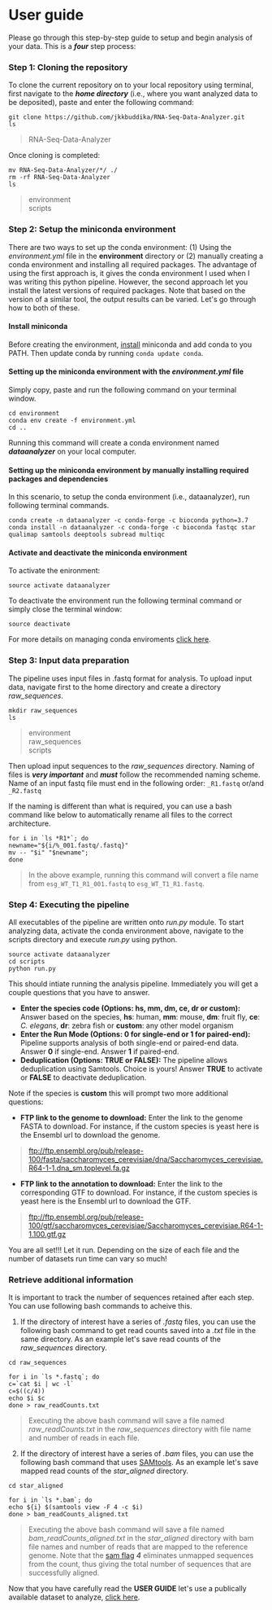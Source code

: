 # User guide
Please go through this step-by-step guide to setup and begin analysis of your data. This is a ***four*** step process:

### Step 1: Cloning the repository
To clone the current repository on to your local repository using terminal, first navigate to the ***home directory*** (i.e., where you want analyzed data to be deposited), paste and enter the following command:

```
git clone https://github.com/jkkbuddika/RNA-Seq-Data-Analyzer.git
ls
```
> RNA-Seq-Data-Analyzer   

Once cloning is completed:
```
mv RNA-Seq-Data-Analyzer/*/ ./
rm -rf RNA-Seq-Data-Analyzer
ls
```
> environment           
> scripts 

### Step 2: Setup the miniconda environment
There are two ways to set up the conda environment: (1) Using the *environment.yml* file in the **environment** directory or (2) manually creating a conda environment and installing all required packages. The advantage of using the first approach is, it gives the conda environment I used when I was writing this python pipeline. However, the second approach let you install the latest versions of required packages. Note that based on the version of a similar tool, the output results can be varied. Let's go through how to both of these.

#### Install miniconda
Before creating the environment, [install](https://conda.io/projects/conda/en/latest/user-guide/install/index.html?highlight=conda) miniconda and add conda to you PATH. Then update conda by running ```conda update conda```.

#### Setting up the miniconda environment with the *environment.yml* file
Simply copy, paste and run the following command on your terminal window.

```
cd environment
conda env create -f environment.yml
cd ..
```
Running this command will create a conda environment named ***dataanalyzer*** on your local computer.

#### Setting up the miniconda environment by manually installing required packages and dependencies
In this scenario, to setup the conda environment (i.e., dataanalyzer), run following terminal commands.

```
conda create -n dataanalyzer -c conda-forge -c bioconda python=3.7
conda install -n dataanalyzer -c conda-forge -c bioconda fastqc star qualimap samtools deeptools subread multiqc
```
#### Activate and deactivate the miniconda environment
To activate the enironment:
```
source activate dataanalyzer
```
To deactivate the environment run the following terminal command or simply close the terminal window:
```
source deactivate
```

For more details on managing conda enviroments [click here](https://docs.conda.io/projects/conda/en/latest/user-guide/tasks/manage-environments.html#).

### Step 3: Input data preparation
The pipeline uses input files in .fastq format for analysis. To upload input data, navigate first to the home directory and create a directory *raw_sequences*.
```
mkdir raw_sequences
ls
```
> environment         
> raw_sequences   
> scripts   

Then upload input sequences to the *raw_sequences* directory. Naming of files is ***very important*** and ***must*** follow the recommended naming scheme. Name of an input fastq file must end in the following order: `_R1.fastq` or/and `_R2.fastq`

If the naming is different than what is required, you can use a bash command like below to automatically rename all files to the correct architecture.
```
for i in `ls *R1*`; do
newname="${i/%_001.fastq/.fastq}"
mv -- "$i" "$newname"; 
done
```
> In the above example, running this command will convert a file name from `esg_WT_T1_R1_001.fastq` to `esg_WT_T1_R1.fastq`.

### Step 4: Executing the pipeline
All executables of the pipeline are written onto *run.py* module. To start analyzing data, activate the conda environment above, navigate to the scripts directory and execute *run.py* using python.
```
source activate dataanalyzer
cd scripts
python run.py
```
This should intiate running the analysis pipeline. Immediately you will get a couple questions that you have to answer.
- **Enter the species code (Options: hs, mm, dm, ce, dr or custom):** Answer based on the species, **hs**: human, **mm**: mouse, **dm**: fruit fly, **ce**: *C. elegans*, **dr**: zebra fish or **custom**: any other model organism
- **Enter the Run Mode (Options: 0 for single-end or 1 for paired-end):** Pipeline supports analysis of both single-end or paired-end data. Answer **0** if single-end. Answer **1** if paired-end.
- **Deduplication (Options: TRUE or FALSE):** The pipeline allows deduplication using Samtools. Choice is yours! Answer **TRUE** to activate or **FALSE** to deactivate deduplication.

Note if the species is **custom** this will prompt two more additional questions:
- **FTP link to the genome to download:** Enter the link to the genome FASTA to download. For instance, if the custom species is yeast here is the Ensembl url to download the genome.
> ftp://ftp.ensembl.org/pub/release-100/fasta/saccharomyces_cerevisiae/dna/Saccharomyces_cerevisiae.R64-1-1.dna_sm.toplevel.fa.gz               

- **FTP link to the annotation to download:** Enter the link to the corresponding GTF to download. For instance, if the custom species is yeast here is the Ensembl url to download the GTF.
> ftp://ftp.ensembl.org/pub/release-100/gtf/saccharomyces_cerevisiae/Saccharomyces_cerevisiae.R64-1-1.100.gtf.gz                  

You are all set!!! Let it run. Depending on the size of each file and the number of datasets run time can vary so much!

### Retrieve additional information
It is important to track the number of sequences retained after each step. You can use following bash commands to acheive this.

1. If the directory of interest have a series of *.fastq* files, you can use the following bash command to get read counts saved into a *.txt* file in the same directory. As an example let's save read counts of the *raw_sequences* directory.
```
cd raw_sequences

for i in `ls *.fastq`; do
c=`cat $i | wc -l`
c=$((c/4))
echo $i $c
done > raw_readCounts.txt
```
> Executing the above bash command will save a file named *raw_readCounts.txt* in the *raw_sequences* directory with file name and number of reads in each file.

2. If the directory of interest have a series of *.bam* files, you can use the following bash command that uses [SAMtools](https://github.com/samtools/samtools). As an example let's save mapped read counts of the *star_aligned* directory.
```
cd star_aligned

for i in `ls *.bam`; do
echo ${i} $(samtools view -F 4 -c $i)
done > bam_readCounts_aligned.txt
```
> Executing the above bash command will save a file named *bam_readCounts_aligned.txt* in the *star_aligned* directory with bam file names and number of reads that are mapped to the reference genome. Note that the [sam flag](https://broadinstitute.github.io/picard/explain-flags.html) ***4*** eliminates unmapped sequences from the count, thus giving the total number of sequences that are successfully aligned.     

Now that you have carefully read the **USER GUIDE** let's use a publically available dataset to analyze, [click here](https://github.com/jkkbuddika/RNA-Seq-Data-Analyzer/blob/master/VIGNETTE.md).
